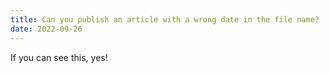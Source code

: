 ```yaml
---
title: Can you publish an article with a wrong date in the file name?
date: 2022-09-26
---
```


If you can see this, yes!
